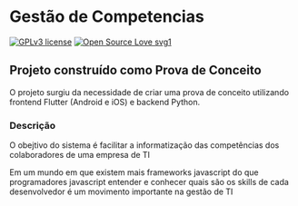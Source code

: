 # Gestão de Competencias
[![GPLv3 license](https://img.shields.io/badge/License-GPLv3-blue.svg)](http://perso.crans.org/besson/LICENSE.html)
[![Open Source Love svg1](https://badges.frapsoft.com/os/v1/open-source.svg?v=103)](https://github.com/ellerbrock/open-source-badges/)

## Projeto construído como Prova de Conceito
O projeto surgiu da necessidade de criar uma prova de conceito utilizando frontend Flutter (Android e iOS) e backend Python.

### Descrição
O obejtivo do sistema é facilitar a informatização das competências dos colaboradores de uma empresa de TI

Em um mundo em que existem mais frameworks javascript do que programadores javascript entender e conhecer quais são os skills de cada desenvolvedor é um movimento importante na gestão de TI





